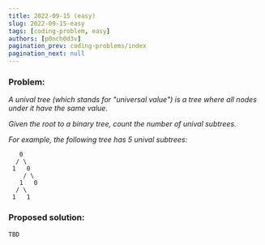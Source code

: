 ```yaml
---
title: 2022-09-15 (easy)
slug: 2022-09-15-easy
tags: [coding-problem, easy]
authors: [p0nch0d3v]
pagination_prev: coding-problems/index
pagination_next: null
---
```

### Problem:
*A unival tree (which stands for "universal value") is a tree where all nodes under it have the same value.*

*Given the root to a binary tree, count the number of unival subtrees.*

*For example, the following tree has 5 unival subtrees:*

```
   0
  / \
 1   0
    / \
   1   0
  / \
 1   1
 ```

### Proposed solution:
``TBD``
